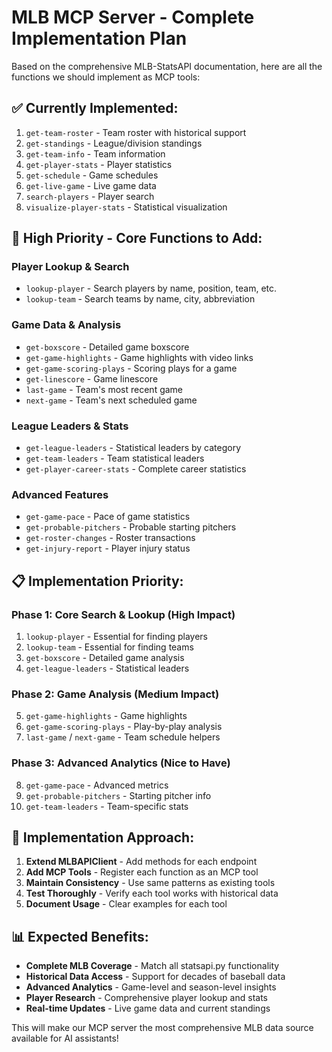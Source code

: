 # MLB MCP Server - Complete Implementation Plan

Based on the comprehensive MLB-StatsAPI documentation, here are all the functions we should implement as MCP tools:

## ✅ Currently Implemented:
1. `get-team-roster` - Team roster with historical support
2. `get-standings` - League/division standings  
3. `get-team-info` - Team information
4. `get-player-stats` - Player statistics
5. `get-schedule` - Game schedules
6. `get-live-game` - Live game data
7. `search-players` - Player search
8. `visualize-player-stats` - Statistical visualization

## 🔄 High Priority - Core Functions to Add:

### Player Lookup & Search
- `lookup-player` - Search players by name, position, team, etc.
- `lookup-team` - Search teams by name, city, abbreviation

### Game Data & Analysis  
- `get-boxscore` - Detailed game boxscore
- `get-game-highlights` - Game highlights with video links
- `get-game-scoring-plays` - Scoring plays for a game
- `get-linescore` - Game linescore
- `last-game` - Team's most recent game
- `next-game` - Team's next scheduled game

### League Leaders & Stats
- `get-league-leaders` - Statistical leaders by category
- `get-team-leaders` - Team statistical leaders
- `get-player-career-stats` - Complete career statistics

### Advanced Features
- `get-game-pace` - Pace of game statistics
- `get-probable-pitchers` - Probable starting pitchers
- `get-roster-changes` - Roster transactions
- `get-injury-report` - Player injury status

## 📋 Implementation Priority:

### Phase 1: Core Search & Lookup (High Impact)
1. `lookup-player` - Essential for finding players
2. `lookup-team` - Essential for finding teams  
3. `get-boxscore` - Detailed game analysis
4. `get-league-leaders` - Statistical leaders

### Phase 2: Game Analysis (Medium Impact)
5. `get-game-highlights` - Game highlights
6. `get-game-scoring-plays` - Play-by-play analysis
7. `last-game` / `next-game` - Team schedule helpers

### Phase 3: Advanced Analytics (Nice to Have)
8. `get-game-pace` - Advanced metrics
9. `get-probable-pitchers` - Starting pitcher info
10. `get-team-leaders` - Team-specific stats

## 🎯 Implementation Approach:

1. **Extend MLBAPIClient** - Add methods for each endpoint
2. **Add MCP Tools** - Register each function as an MCP tool
3. **Maintain Consistency** - Use same patterns as existing tools
4. **Test Thoroughly** - Verify each tool works with historical data
5. **Document Usage** - Clear examples for each tool

## 📊 Expected Benefits:

- **Complete MLB Coverage** - Match all statsapi.py functionality
- **Historical Data Access** - Support for decades of baseball data  
- **Advanced Analytics** - Game-level and season-level insights
- **Player Research** - Comprehensive player lookup and stats
- **Real-time Updates** - Live game data and current standings

This will make our MCP server the most comprehensive MLB data source available for AI assistants!